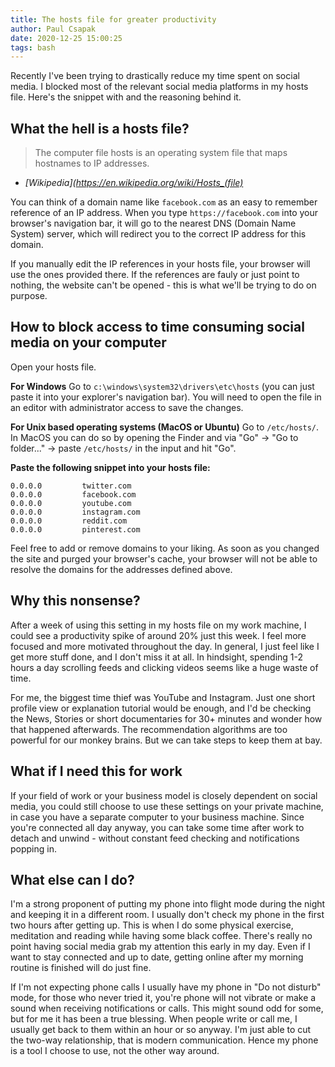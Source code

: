 ```yaml
---
title: The hosts file for greater productivity
author: Paul Csapak
date: 2020-12-25 15:00:25
tags: bash
---
```


Recently I've been trying to drastically reduce my time spent on social media. I blocked most of the relevant social media platforms in my hosts file. Here's the snippet with and the reasoning behind it.

<!-- more -->

## What the hell is a hosts file?

> The computer file hosts is an operating system file that maps hostnames to IP addresses.
- *[Wikipedia](https://en.wikipedia.org/wiki/Hosts_(file)*

You can think of a domain name like `facebook.com` as an easy to remember reference of an IP address. When you type `https://facebook.com` into your browser's navigation bar, it will go to the nearest DNS (Domain Name System) server, which will redirect you to the correct IP address for this domain.

If you manually edit the IP references in your hosts file, your browser will use the ones provided there. If the references are fauly or just point to nothing, the website can't be opened - this is what we'll be trying to do on purpose.

## How to block access to time consuming social media on your computer

Open your hosts file.

**For Windows**
Go to `c:\windows\system32\drivers\etc\hosts` (you can just paste it into your explorer's navigation bar). You will need to open the file in an editor with administrator access to save the changes.

**For Unix based operating systems (MacOS or Ubuntu)**
Go to `/etc/hosts/`. In MacOS you can do so by opening the Finder and via "Go" -> "Go to folder..." -> paste `/etc/hosts/` in the input and hit "Go".

**Paste the following snippet into your hosts file:**

```
0.0.0.0         twitter.com
0.0.0.0         facebook.com
0.0.0.0         youtube.com
0.0.0.0         instagram.com
0.0.0.0         reddit.com
0.0.0.0         pinterest.com
```

Feel free to add or remove domains to your liking. As soon as you changed the site and purged your browser's cache, your browser will not be able to resolve the domains for the addresses defined above.

## Why this nonsense?

After a week of using this setting in my hosts file on my work machine, I could see a productivity spike of around 20% just this week. I feel more focused and more motivated throughout the day. In general, I just feel like I get more stuff done, and I don't miss it at all. In hindsight, spending 1-2 hours a day scrolling feeds and clicking videos seems like a huge waste of time.

For me, the biggest time thief was YouTube and Instagram. Just one short profile view or explanation tutorial would be enough, and I'd be checking the News, Stories or short documentaries for 30+ minutes and wonder how that happened afterwards. The recommendation algorithms are too powerful for our monkey brains. But we can take steps to keep them at bay.

## What if I need this for work

If your field of work or your business model is closely dependent on social media, you could still choose to use these settings on your private machine, in case you have a separate computer to your business machine. Since you're connected all day anyway, you can take some time after work to detach and unwind - without constant feed checking and notifications popping in.

## What else can I do?

I'm a strong proponent of putting my phone into flight mode during the night and keeping it in a different room. I usually don't check my phone in the first two hours after getting up. This is when I do some physical exercise, meditation and reading while having some black coffee. There's really no point having social media grab my attention this early in my day. Even if I want to stay connected and up to date, getting online after my morning routine is finished will do just fine.

If I'm not expecting phone calls I usually have my phone in "Do not disturb" mode, for those who never tried it, you're phone will not vibrate or make a sound when receiving notifications or calls. This might sound odd for some, but for me it has been a true blessing. When people write or call me, I usually get back to them within an hour or so anyway. I'm just able to cut the two-way relationship, that is modern communication. Hence my phone is a tool I choose to use, not the other way around. 